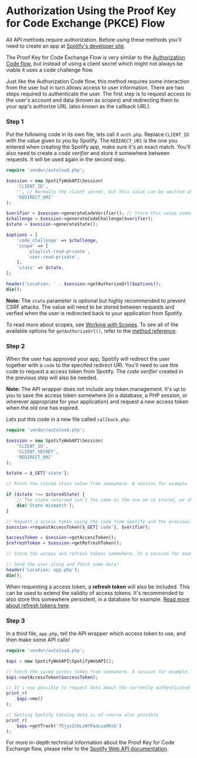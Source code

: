# Authorization Using the Proof Key for Code Exchange (PKCE) Flow

All API methods require authorization. Before using these methods you'll need to create an app at [Spotify's developer site](https://developer.spotify.com/documentation/web-api/).

The Proof Key for Code Exchange Flow is very similar to the [Authorization Code flow](access-token-with-authorization-code-flow.md), but instead of using a client secret which might not always be viable it uses a code challenge flow.

Just like the Authorization Code flow, this method requires some interaction from the user but in turn allows access to user information. There are two steps required to authenticate the user. The first step is to request access to the user's account and data (known as *scopes*) and redirecting them to your app's authorize URL (also known as the callback URL).

### Step 1
Put the following code in its own file, lets call it `auth.php`. Replace `CLIENT_ID` with the value given to you by Spotify. The `REDIRECT_URI` is the one you entered when creating the Spotify app, make sure it's an exact match. You'll also need to create a *code verifier* and store it somewhere between requests. It will be used again in the second step.

```php
require 'vendor/autoload.php';

$session = new SpotifyWebAPI\Session(
    'CLIENT_ID',
    '', // Normally the client secret, but this value can be omitted when using the PKCE flow
    'REDIRECT_URI'
);

$verifier = $session->generateCodeVerifier(); // Store this value somewhere, a session for example
$challenge = $session->generateCodeChallenge($verifier);
$state = $session->generateState();

$options = [
    'code_challenge' => $challenge,
    'scope' => [
        'playlist-read-private',
        'user-read-private',
    ],
    'state' => $state,
];

header('Location: ' . $session->getAuthorizeUrl($options));
die();
```

__Note:__ The `state` parameter is optional but highly recommended to prevent CSRF attacks. The value will need to be stored between requests and verfied when the user is redirected back to your application from Spotify.

To read more about scopes, see [Working with Scopes](/docs/examples/working-with-scopes.md). To see all of the available options for `getAuthorizeUrl()`, refer to the [method reference](/docs/method-reference/Session.md#getauthorizeurl).

### Step 2
When the user has approved your app, Spotify will redirect the user together with a `code` to the specifed redirect URI. You'll need to use this code to request a access token from Spotify. The *code verifier* created in the previous step will also be needed.

__Note:__ The API wrapper does not include any token management. It's up to you to save the access token somewhere (in a database, a PHP session, or wherever appropriate for your application) and request a new access token when the old one has expired.

Lets put this code in a new file called `callback.php`:

```php
require 'vendor/autoload.php';

$session = new SpotifyWebAPI\Session(
    'CLIENT_ID',
    'CLIENT_SECRET',
    'REDIRECT_URI'
);

$state = $_GET['state'];

// Fetch the stored state value from somewhere. A session for example

if ($state !== $storedState) {
    // The state returned isn't the same as the one we've stored, we shouldn't continue
    die('State mismatch');
}

// Request a access token using the code from Spotify and the previously created code verifier
$session->requestAccessToken($_GET['code'], $verifier);

$accessToken = $session->getAccessToken();
$refreshToken = $session->getRefreshToken();

// Store the access and refresh tokens somewhere. In a session for example

// Send the user along and fetch some data!
header('Location: app.php');
die();
```

When requesting a access token, a **refresh token** will also be included. This can be used to extend the validity of access tokens. It's recommended to also store this somewhere persistent, in a database for example. [Read more about refresh tokens here](refreshing-access-tokens.md).

### Step 3
In a third file, `app.php`, tell the API wrapper which access token to use, and then make some API calls!

```php
require 'vendor/autoload.php';

$api = new SpotifyWebAPI\SpotifyWebAPI();

// Fetch the saved access token from somewhere. A session for example.
$api->setAccessToken($accessToken);

// It's now possible to request data about the currently authenticated user
print_r(
    $api->me()
);

// Getting Spotify catalog data is of course also possible
print_r(
    $api->getTrack('7EjyzZcbLxW7PaaLua9Ksb')
);
```

For more in-depth technical information about the Proof Key for Code Exchange flow, please refer to the [Spotify Web API documentation](https://developer.spotify.com/documentation/general/guides/authorization-guide/#authorization-code-flow-with-proof-key-for-code-exchange-pkce).
